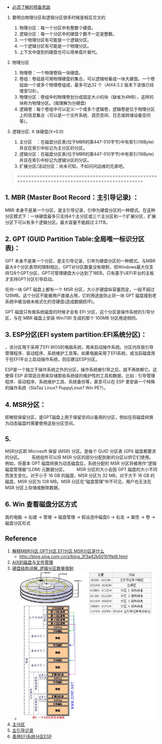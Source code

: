 - [必须了解的预备思路](计算机启动流程.md)


1. 要明白物理分区和逻辑分区很多时候是相互交叉的
    1. 物理分区：每一个分区中有整数个硬盘。
    2. 逻辑分区：每一个分区中的硬盘个数不一定是整数。
    3. 一个物理分区有可能是一个逻辑分区。
    4. 一个逻辑分区有可能是一个物理分区。
    5. 上下文中提到的硬盘也可以用单盘片替代。

2. 物理分区
    1. 物理卷：一个物理卷指一块硬盘。
    2. 卷组：卷组是可用物理硬盘的集合，可以逻辑地看成一块大硬盘。一个卷组由一个或多个物理卷组成，最多可达32 个（AIX4.3.2 版本下该值已经增至128）。
    3. 物理分区：卷组中的物理卷划分成固定大小的块（缺省为4MB），这样的块称为物理分区。(我理解为分硬盘)
    4. 逻辑卷：每个卷组中可以定义一个或多个逻辑卷，逻辑卷是位于物理分区上的信息集合（可以是一个文件系统、调页空间、日志或转储设备空间等）。

3. 逻辑分区: X 块硬盘(X>0.0)
    1. 主分区　：在磁盘分区表(位于MBR的第447-510字节)中有索引(16Byte)并且在索引中标记为主分区的分区。  
    2. 逻辑分区：在磁盘分区表(位于MBR的第447-510字节)中有索引(16Byte)并且在索引中标记为逻辑分区的分区。
    3. 扩展分区/活动分区：尚未可知，不如问问运维的兄弟吧。

>===============================================================================================

## 1. MBR (Master Boot Record：主引导记录) ：
MBR 本身不是某一个分区，是主引导记录，引申为硬盘分区的一种模式。在这种分区模式下：一块硬盘最多只支持4个主分区或三个主分区和一个扩展分区，扩展分区下可以有多个逻辑分区。最大容量不能超过 2.1TB。

## 2. GPT (GUID Partition Table:全局唯一标识分区表)：

GPT 本身不是某一个分区，是主引导记录，引申为硬盘分区的一种模式。与MBR最大4个分区表项的限制相比，GPT对分区数量没有限制，但Windows最大仅支持128个GPT分区，GPT可管理硬盘大小达到了18EB。只有基于UEFI平台的主板才支持GPT分区引导启动。
 

任何一块 GPT 磁盘上都有一个 MSR 分区，大小岁硬盘纵容量而定，一般不超过 128MB。这个分区不能被用户直接占用，它的用途是防止将一块 GPT 磁盘接到老系统中被当做未格式化的空硬盘(造成数据损坏)。

GPT 磁盘只有做系统磁盘的时候才会有 EFI 分区，这个分区是操作系统的引导分区，与在 MBR 磁盘上安装 Win7(8) 生成的那个 100MB 分区用途相同。


## 3. ESP分区(EFI system partition:EFI系统分区)：

，该分区用于采用了EFI BIOS的电脑系统，用来启动操作系统。分区内存放引导管理程序、驱动程序、系统维护工具等。如果电脑采用了EFI系统，或当前磁盘用于在EFI平台上启动操作系统，则应建议ESP分区。

ESP是一个独立于操作系统之外的分区，操作系统被引导之后，就不再依赖它。这使得 ESP 非常适合用来存储那些系统级的维护性的工具和数据，比如：引导管理程序、驱动程序、系统维护工具、系统备份等，甚至可以在 ESP 里安装一个特殊的操作系统（SlaTaz Linux? PuppyLinux? Win PE?）。
 

## 4. MSR分区：

即微软保留分区，是GPT磁盘上用于保留空间以备用的分区，例如在将磁盘转换为动态磁盘时需要使用这些分区空间。

 
## 5. 

MSR分区即 Microsoft 保留 (MSR) 分区。是每个 GUID 分区表 (GPI) 磁盘都要求的分区。 　　系统组件可以将 MSR 分区的部分分配到新的分区以供它们使用。例如，将基本 GPT 磁盘转换为动态磁盘后，系统分配的 MSR 分区将被用作“逻辑磁盘管理器”(LDM) 元数据分区。 　　MSR 分区的大小会因 GPT 磁盘的大小不同而发生变化。对于小于 16 GB 的磁盘，MSR 分区为 32 MB。对于大于 16 GB 的磁盘，MSR 分区为 128 MB。MSR 分区在“磁盘管理”中不可见，用户也无法在 MSR 分区上存储或删除数据。

## 6. Win 查看磁盘分区方式
我的电脑 -> 右键 -> 管理 -> 磁盘管理 -> 假设选中磁盘0 -> 右击 -> 属性 -> 卷 -> 磁盘分区形式

## Reference
1. [解释MBR分区,GPT分区,EFI分区,MSR分区是什么](https://wenku.baidu.com/view/02f2889df90f76c661371a90.html)
    - http://blog.sina.com.cn/s/blog_3f3a42b50101fet8.html
1. [AIX的磁盘与文件管理](http://blog.csdn.net/hittata/article/details/6781607)
2. [硬盘结构详解_逻辑分区数量限制](http://blog.sina.com.cn/s/blog_3e3fcadd0100n8r3.html)
    - ![硬盘结构_分区图解.jpeg](Image/硬盘结构_分区图解.jpeg)
3. [主分区](https://baike.baidu.com/item/主分区/9816831?fr=aladdin)
4. [主引导记录](https://baike.baidu.com/item/主引导记录/7612638?fr=aladdin&fromid=10473976&fromtitle=mbr)
6. [善用EFI系统分区ESP](https://my.oschina.net/chenzhiqiang/blog/209618)